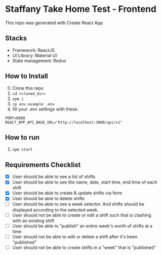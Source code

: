 # Staffany Take Home Test - Frontend

This repo was generated with Create React App

## Stacks

- Framework: ReactJS
- UI Library: Material UI
- State management: Redux

## How to Install

0. Clone this repo
1. `cd <cloned_dir>`
2. `npm i`
3. `cp env.example .env`
4. fill your .env settings with these.

```
PORT=8080
REACT_APP_API_BASE_URL="http://localhost:3000/api/v1"
```

## How to run

1. `npm start`

## Requirements Checklist
- [x] User should be able to see a list of shifts
- [x] User should be able to see the name, date, start time, end time of each shift
- [x] User should be able to create & update shifts via form
- [x] User should be able to delete shifts
- [ ] User should be able to see a week selector. And shifts should be displayed according to the selected week.
- [ ] User should not be able to create or edit a shift such that is clashing with an existing shift
- [ ] User should be able to "publish" an entire week's worth of shifts at a time
- [ ] User should not be able to edit or delete a shift after it's been "published"
- [ ] User should not be able to create shifts in a "week" that is "published"